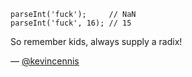 ```
parseInt('fuck');     // NaN
parseInt('fuck', 16); // 15
```

So remember kids, always supply a radix!


— [@kevincennis][1]

[1]:https://twitter.com/kevincennis

